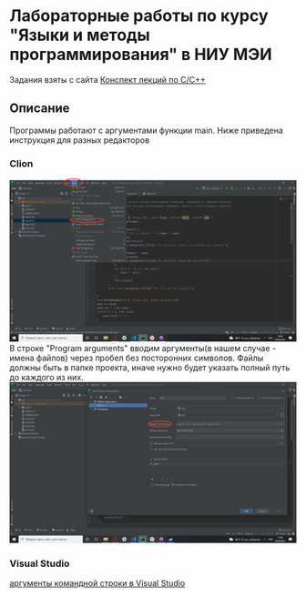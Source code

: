 # Лабораторные работы по курсу "Языки и методы программирования" в НИУ МЭИ
Задания взяты с сайта [Конспект лекций по С/С++](http://natalia.appmat.ru/c%26c%2B%2B/index.php?sezione=compiti)
## Описание
Программы работают с аргументами функции main. Ниже приведена инструкция для разных редакторов
### Clion
![Screenshot](img/clion1.png)
В строке "Program arguments" вводим аргументы(в нашем случае - имена файлов) через пробел без посторонних символов.
Файлы должны быть в папке проекта, иначе нужно будет указать полный путь до каждого из них.
![Screenshot](img/clion2.png)
### Visual Studio 
[аргументы командной строки в Visual Studio](https://intuit.ru/studies/courses/627/483/lecture/10983)
